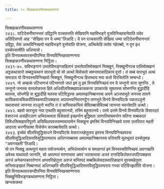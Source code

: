 ```yaml
---
title: १५ सिक्खाकरणीयकथावण्णना

---
```

सिक्खाकरणीयकथावण्णना  
२४३८. पाटिदेसनीयानन्तरं उद्दिट्ठानि पञ्चसत्तति सेखियानि महाविभङ्गे वुत्तविनिच्छयानेवाति तदेव अतिदिसन्तो आह ‘‘सेखिया पन ये धम्मा’’तिआदि। ये पन पञ्चसत्तति सेखिया धम्मा पाटिदेसनीयानन्तरं उद्दिट्ठा, तेसं अत्थविनिच्छयो महाविभङ्गे वुत्तोवाति योजना, अत्थिकेहि ततोव गहेतब्बो, न पुन इध दस्सेस्सामीति अधिप्पायो।  
इति विनयत्थसारसन्दीपनिया विनयविनिच्छयवण्णनाय  
सिक्खाकरणीयकथावण्णना निट्ठिता।  
२४३९-४०. सविभङ्गानं उभतोविभङ्गसहितानं उभतोपातिमोक्खानं भिक्खूनं, भिक्खुनीनञ्च पातिमोक्खानं अट्ठकथासारो सब्बट्ठकथानं सारभूतो यो सो अत्थो विसेसतो समन्तपासादिकायं वुत्तो। तं सब्बं सारभूतं अत्थं समादाय यो विनयस्सविनिच्छयो भिक्खूनं, भिक्खुनीनञ्च हितत्थाय मया कतो विरचितोति सम्बन्धो।  
२४४१. नो अम्हाकं पटिभाणजं पटिभाणतो जातं इमं तु इमं विनयविनिच्छयं पन ये जन्तुनो सत्ता सुणन्ति , ते जन्तुनो जनस्स सत्तलोकस्स हिते अधिसीलसिक्खापकासकत्ता उपकारके सुमतस्स सोभणन्ति बुद्धादीहि मतस्स, सोभणेहि वा बुद्धादीहि मतस्स पटिविद्धस्स अमतमहानिब्बानस्स अयने अञ्जसभूते जनस्स तायने कायिकवाचसिकवीतिक्कमपटिपक्खत्ता अपायभयनिवारणट्ठेन ताणभूते विनये विनयपिटके पकतञ्ञुनो यथासभावं जानन्ता तञ्ञुनो भवन्ति तं तं कप्पियाकप्पियं सेवितब्बासेवितब्बं जानन्ता भवन्तेवाति अत्थो।  
२४४२. बहवो सारभूता नया एत्थाति बहुसारनयो, तस्मिं बहुसारनये। परमे उत्तमे विनये विनयपिटके विसारदतं वेसारज्जं असंहीरञाणं अभिपत्थयता विसेसतो इच्छन्तेन बुद्धिमता ञाणातिसयमन्तेन यतिना सब्बकालं तिविधसिक्खापरिपूरणे असिथिलपवत्तसम्मावायामेन भिक्खुना इमस्मिं विनयविनिच्छये परमा उत्तरितरा महती आदरता करणीयतमा विसेसेन कातब्बायेवाति अत्थो।  
२४४३. इच्चेवं सीलविसुद्धिसाधने विनयपिटके वेसारज्जहेतुताय इमस्स विनयविनिच्छयस्स सीलविसुद्धिआदिसत्तविसुद्धिपरम्पराय अधिगन्तब्बस्स अमतमहानिब्बानस्स पत्तियापि मूलभूततं दस्सेतुमाह ‘‘अवगच्छती’’तिआदि।  
यो पन भिक्खु अत्थयुत्तं महता पयोजनत्थेन, अभिधेय्यत्थेन च समन्नागतं इमं विनयस्सविनिच्छयं अवगच्छति अवेच्च याथावतो जानाति, सो अपरम्परं मरणाभावा अमरं जरायाभावा अजरं रागादिकिलेसरजपटिपक्खत्ता अरजं अनेकप्पकाररोगानं अप्पवत्तिहेतुत्ता अरुजं सन्तिपदं सब्बकिलेसदरथपरिळाहानं वूपसमहेतुत्ता सन्तिसङ्खातं निब्बानपदं अधिगच्छति सीलविसुद्धिआदिसत्तविसुद्धिपरम्पराय गन्त्वा पटिविज्झतीति योजना।  
इति विनयत्थसारसन्दीपनिया विनयविनिच्छयवण्णनाय  
भिक्खुनिविभङ्गकथावण्णना निट्ठिता।  
खन्धककथा  
